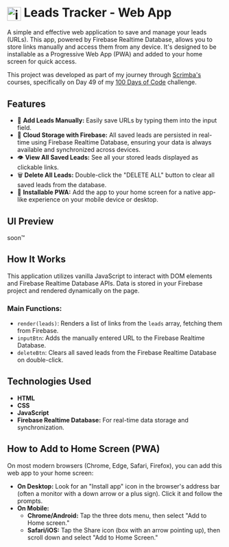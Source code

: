 # <img align="center" width="32" height="32" alt="icon" src="https://github.com/user-attachments/assets/aaa9c425-cb06-4fc4-8b0c-b4a2aa0d29b7" /> Leads Tracker - Web App

A simple and effective web application to save and manage your leads (URLs). This app, powered by Firebase Realtime Database, allows you to store links manually and access them from any device. It's designed to be installable as a Progressive Web App (PWA) and added to your home screen for quick access.

This project was developed as part of my journey through [Scrimba's](https://scrimba.com/home) courses, specifically on Day 49 of my [100 Days of Code](https://github.com/ankitchamke/100-days-of-code) challenge.

## Features

- 🚀 **Add Leads Manually:** Easily save URLs by typing them into the input field.
- 💾 **Cloud Storage with Firebase:** All saved leads are persisted in real-time using Firebase Realtime Database, ensuring your data is always available and synchronized across devices.
- 👁️️ **View All Saved Leads:** See all your stored leads displayed as clickable links.
- 🗑️ **Delete All Leads:** Double-click the "DELETE ALL" button to clear all saved leads from the database.
- 📱 **Installable PWA:** Add the app to your home screen for a native app-like experience on your mobile device or desktop.

## UI Preview

soon™

## How It Works

This application utilizes vanilla JavaScript to interact with DOM elements and Firebase Realtime Database APIs. Data is stored in your Firebase project and rendered dynamically on the page.

### Main Functions:

* `render(leads)`: Renders a list of links from the `leads` array, fetching them from Firebase.
* `inputBtn`: Adds the manually entered URL to the Firebase Realtime Database.
* `deleteBtn`: Clears all saved leads from the Firebase Realtime Database on double-click.

## Technologies Used

* **HTML**
* **CSS**
* **JavaScript**
* **Firebase Realtime Database:** For real-time data storage and synchronization.

## How to Add to Home Screen (PWA)

On most modern browsers (Chrome, Edge, Safari, Firefox), you can add this web app to your home screen:

* **On Desktop:** Look for an "Install app" icon in the browser's address bar (often a monitor with a down arrow or a plus sign). Click it and follow the prompts.
* **On Mobile:**
    * **Chrome/Android:** Tap the three dots menu, then select "Add to Home screen."
    * **Safari/iOS:** Tap the Share icon (box with an arrow pointing up), then scroll down and select "Add to Home Screen."

